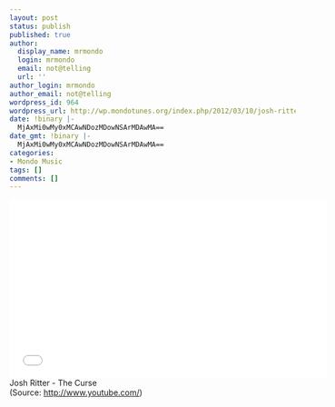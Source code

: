 ```yaml
---
layout: post
status: publish
published: true
author:
  display_name: mrmondo
  login: mrmondo
  email: not@telling
  url: ''
author_login: mrmondo
author_email: not@telling
wordpress_id: 964
wordpress_url: http://wp.mondotunes.org/index.php/2012/03/10/josh-ritter-the-curse/
date: !binary |-
  MjAxMi0wMy0xMCAwNDozMDowNSArMDAwMA==
date_gmt: !binary |-
  MjAxMi0wMy0xMCAwNDozMDowNSArMDAwMA==
categories:
- Mondo Music
tags: []
comments: []
---
```

<iframe width="560" height="315" src="//www.youtube.com/embed/KXBI2_zH9Js" frameborder="0"> </iframe>
Josh Ritter - The Curse
<div class="attribution">(<span>Source:</span> <a href="http://www.youtube.com/">http://www.youtube.com/</a>)</div>
